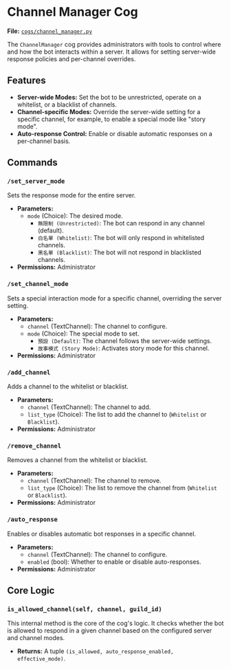# Channel Manager Cog

**File:** [`cogs/channel_manager.py`](cogs/channel_manager.py)

The `ChannelManager` cog provides administrators with tools to control where and how the bot interacts within a server. It allows for setting server-wide response policies and per-channel overrides.

## Features

*   **Server-wide Modes:** Set the bot to be unrestricted, operate on a whitelist, or a blacklist of channels.
*   **Channel-specific Modes:** Override the server-wide setting for a specific channel, for example, to enable a special mode like "story mode".
*   **Auto-response Control:** Enable or disable automatic responses on a per-channel basis.

## Commands

### `/set_server_mode`

Sets the response mode for the entire server.

*   **Parameters:**
    *   `mode` (Choice): The desired mode.
        *   `無限制 (Unrestricted)`: The bot can respond in any channel (default).
        *   `白名單 (Whitelist)`: The bot will only respond in whitelisted channels.
        *   `黑名單 (Blacklist)`: The bot will not respond in blacklisted channels.
*   **Permissions:** Administrator

### `/set_channel_mode`

Sets a special interaction mode for a specific channel, overriding the server setting.

*   **Parameters:**
    *   `channel` (TextChannel): The channel to configure.
    *   `mode` (Choice): The special mode to set.
        *   `預設 (Default)`: The channel follows the server-wide settings.
        *   `故事模式 (Story Mode)`: Activates story mode for this channel.
*   **Permissions:** Administrator

### `/add_channel`

Adds a channel to the whitelist or blacklist.

*   **Parameters:**
    *   `channel` (TextChannel): The channel to add.
    *   `list_type` (Choice): The list to add the channel to (`Whitelist` or `Blacklist`).
*   **Permissions:** Administrator

### `/remove_channel`

Removes a channel from the whitelist or blacklist.

*   **Parameters:**
    *   `channel` (TextChannel): The channel to remove.
    *   `list_type` (Choice): The list to remove the channel from (`Whitelist` or `Blacklist`).
*   **Permissions:** Administrator

### `/auto_response`

Enables or disables automatic bot responses in a specific channel.

*   **Parameters:**
    *   `channel` (TextChannel): The channel to configure.
    *   `enabled` (bool): Whether to enable or disable auto-responses.
*   **Permissions:** Administrator

## Core Logic

### `is_allowed_channel(self, channel, guild_id)`

This internal method is the core of the cog's logic. It checks whether the bot is allowed to respond in a given channel based on the configured server and channel modes.

*   **Returns:** A tuple `(is_allowed, auto_response_enabled, effective_mode)`.